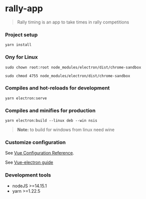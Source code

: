 # rally-app

> Rally timing is an app to take times in rally competitions

### Project setup
```
yarn install
```
### Ony for Linux
```
sudo chown root:root node_modules/electron/dist/chrome-sandbox
```

```
sudo chmod 4755 node_modules/electron/dist/chrome-sandbox
```

### Compiles and hot-reloads for development
```
yarn electron:serve
```

### Compiles and minifies for production
```
yarn electron:build --linux deb --win nsis
```

> **Note:** to build for windows from linux need wine

### Customize configuration
See [Vue Configuration Reference](https://cli.vuejs.org/config/).

See [Vue-electron guide](https://nklayman.github.io/vue-cli-plugin-electron-builder/guide/)

### Development tools
- nodeJS >=14.15.1
- yarn >=1.22.5
